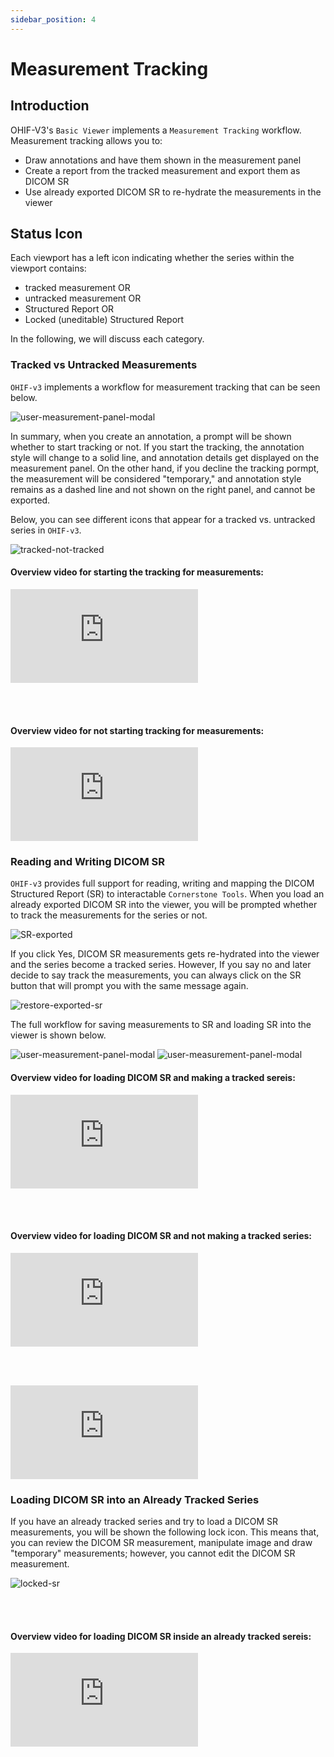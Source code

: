 ```yaml
---
sidebar_position: 4
---
```


# Measurement Tracking

## Introduction
OHIF-V3's `Basic Viewer` implements a `Measurement Tracking` workflow. Measurement
tracking allows you to:

- Draw annotations and have them shown in the measurement panel
- Create a report from the tracked measurement and export them as DICOM SR
- Use already exported DICOM SR to re-hydrate the measurements in the viewer


## Status Icon
Each viewport has a left icon indicating whether the series within the viewport
contains:

- tracked measurement OR
- untracked measurement OR
- Structured Report OR
- Locked (uneditable) Structured Report

In the following, we will discuss each category.

### Tracked vs Untracked Measurements

`OHIF-v3` implements a workflow for measurement tracking that can be seen below.

![user-measurement-panel-modal](../../assets/img/tracking-workflow1.png)

In summary, when you create an annotation, a prompt will be shown whether to start tracking or not. If you start the tracking, the annotation style will change to a solid line, and annotation details get displayed on the measurement panel.
On the other hand, if you decline the tracking pormpt, the measurement will be considered "temporary," and annotation style remains as a dashed line and not shown on the right panel, and cannot be exported.


Below, you can see different icons that appear for a tracked vs. untracked series in
`OHIF-v3`.

![tracked-not-tracked](../../assets/img/tracked-not-tracked.png)



#### Overview video for starting the tracking for measurements:
<!-- trackedMeasurements -->

<div style={{padding:"56.25% 0 0 0", position:"relative"}}>
    <iframe src="https://player.vimeo.com/video/570278865?badge=0&amp;autopause=0&amp;player_id=0&amp;app_id=58479" frameBorder="0" allow="autoplay; fullscreen; picture-in-picture" allowFullScreen style= {{ position:"absolute",top:0,left:0,width:"100%",height:"100%"}} title="measurement-report"></iframe>
</div>


<br></br>

#### Overview video for not starting tracking for measurements:
<!-- untrackedMeasurements -->

<div style={{padding:"56.25% 0 0 0", position:"relative"}}>
    <iframe src="https://player.vimeo.com/video/570280036?badge=0&amp;autopause=0&amp;player_id=0&amp;app_id=58479" frameBorder="0" allow="autoplay; fullscreen; picture-in-picture" allowFullScreen style= {{ position:"absolute",top:0,left:0,width:"100%",height:"100%"}} title="measurement-report"></iframe>
</div>


### Reading and Writing DICOM SR

`OHIF-v3` provides full support for reading, writing and mapping the DICOM Structured
Report (SR) to interactable `Cornerstone Tools`. When you load an already exported
DICOM SR into the viewer, you will be prompted whether to track the measurements
for the series or not.

![SR-exported](../../assets/img/SR-exported.png)

If you click Yes, DICOM SR measurements gets re-hydrated into the viewer and
the series become a tracked series. However, If you say no and later decide to say track the measurements, you can always click on the SR button that will  prompt you
with the same message again.

![restore-exported-sr](../../assets/img/restore-exported-sr.png)

The full workflow for saving measurements to SR and loading SR into the viewer is shown below.

![user-measurement-panel-modal](../../assets/img/tracking-workflow2.png)
![user-measurement-panel-modal](../../assets/img/tracking-workflow3.png)


#### Overview video for loading DICOM SR and making a tracked sereis:
<!-- SR Restore and Yes -->

<div style={{padding:"56.25% 0 0 0", position:"relative"}}>
    <iframe src="https://player.vimeo.com/video/570278845?badge=0&amp;autopause=0&amp;player_id=0&amp;app_id=58479" frameBorder="0" allow="autoplay; fullscreen; picture-in-picture" allowFullScreen style= {{ position:"absolute",top:0,left:0,width:"100%",height:"100%"}} title="measurement-report"></iframe>
</div>

<br></br>

#### Overview video for loading DICOM SR and not making a tracked series:
<!-- SR Restore and No -->
<!-- SR Export and measurement restore -->
<div style={{padding:"56.25% 0 0 0", position:"relative"}}>
    <iframe src="https://player.vimeo.com/video/570278814?badge=0&amp;autopause=0&amp;player_id=0&amp;app_id=58479" frameBorder="0" allow="autoplay; fullscreen; picture-in-picture" allowFullScreen style= {{ position:"absolute",top:0,left:0,width:"100%",height:"100%"}} title="measurement-report"></iframe>
</div>

<br></br>

<div style={{padding:"56.25% 0 0 0", position:"relative"}}>
    <iframe src="https://player.vimeo.com/video/570278799?badge=0&amp;autopause=0&amp;player_id=0&amp;app_id=58479" frameBorder="0" allow="autoplay; fullscreen; picture-in-picture" allowFullScreen style= {{ position:"absolute",top:0,left:0,width:"100%",height:"100%"}} title="measurement-report"></iframe>
</div>

### Loading DICOM SR into an Already Tracked Series

If you have an already tracked series and try to load a DICOM SR measurements,
you will be shown the following lock icon. This means that, you can review the
DICOM SR measurement, manipulate image and draw "temporary" measurements; however,
you cannot edit the DICOM SR measurement.


![locked-sr](../../assets/img/locked-sr.png)

<br></br>


#### Overview video for loading DICOM SR inside an already tracked sereis:
<!-- DICOMSRLockedTracked -->


<div style={{padding:"56.25% 0 0 0", position:"relative"}}>
    <iframe src="https://player.vimeo.com/video/570278726?badge=0&amp;autopause=0&amp;player_id=0&amp;app_id=58479"  frameBorder="0" allow="autoplay; fullscreen; picture-in-picture" allowFullScreen style= {{ position:"absolute",top:0,left:0,width:"100%",height:"100%"}} title="measurement-report"></iframe>
</div>
